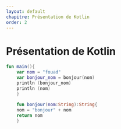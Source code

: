 ```yaml
---
layout: default
chapitre: Présentation de Kotlin
order: 2
---
```


# Présentation de Kotlin

```kotlin
fun main(){
    var nom = "fouad"
    var bonjour_nom = bonjour(nom)
    println (bonjour_nom)
    println (nom)
    }
    
    fun bonjour(nom:String):String{
    nom = "bonjour" + nom
    return nom
    }
    
```